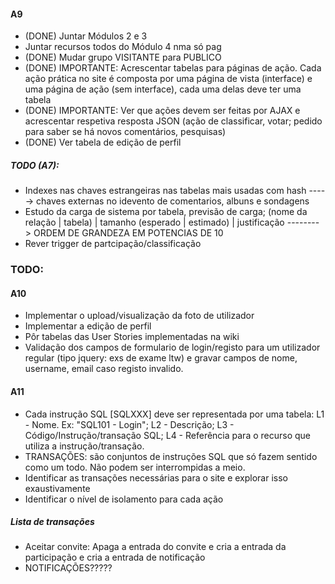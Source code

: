 #### A9 ####
  * (DONE) Juntar Módulos 2 e 3
  * Juntar recursos todos do Módulo 4 nma só pag
  * (DONE) Mudar grupo VISITANTE para PUBLICO
  * (DONE) IMPORTANTE: Acrescentar tabelas para páginas de ação. Cada ação prática no site é composta por uma página de vista (interface) e uma página de ação (sem interface), cada uma delas deve ter uma tabela
  * (DONE) IMPORTANTE: Ver que ações devem ser feitas por AJAX e acrescentar respetiva resposta JSON (ação de classificar, votar; pedido para saber se há novos comentários, pesquisas)
  * (DONE) Ver tabela de edição de perfil

##### TODO (A7): #####
  * Indexes nas chaves estrangeiras nas tabelas mais usadas com hash -----> chaves externas no idevento de comentarios, albuns e sondagens
  * Estudo da carga de sistema por tabela, previsão de carga; (nome da relação | tabela) | tamanho (esperado | estimado) | justificação --------> ORDEM DE GRANDEZA EM POTENCIAS DE 10
  * Rever trigger de partcipação/classificação
 
### TODO: ###

#### A10 ####
 * Implementar o upload/visualização da foto de utilizador
 * Implementar a edição de perfil
 * Pôr tabelas das User Stories implementadas na wiki
 * Validação dos campos de formulario de login/registo para um utilizador regular (tipo jquery: exs de exame ltw) e gravar campos de nome, username, email caso registo invalido.

#### A11 ####
* Cada instrução SQL [SQLXXX] deve ser representada por uma tabela: L1 - Nome. Ex: "SQL101 - Login"; L2 - Descrição; L3 - Código/Instrução/transação SQL; L4 - Referência para o recurso que utiliza a instrução/transação.
* TRANSAÇÕES: são conjuntos de instruções SQL que só fazem sentido como um todo. Não podem ser interrompidas a meio.
* Identificar as transações necessárias para o site e explorar isso exaustivamente
* Identificar o nível de isolamento para cada ação

##### Lista de transações #####
* Aceitar convite: Apaga a entrada do convite e cria a entrada da participação e cria a entrada de notificação
* NOTIFICAÇÕES?????
